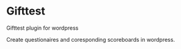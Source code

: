 # Gifttest
Gifttest plugin for wordpress

Create questionaires and coresponding scoreboards in wordpress.
